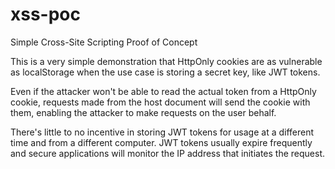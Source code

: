 # xss-poc
Simple Cross-Site Scripting Proof of Concept

This is a very simple demonstration that HttpOnly cookies are as vulnerable as localStorage when the use case is storing a secret key, like JWT tokens.

Even if the attacker won't be able to read the actual token from a HttpOnly cookie, requests made from the host document will send the cookie with them, enabling the attacker to make requests on the user behalf.

There's little to no incentive in storing JWT tokens for usage at a different time and from a different computer. JWT tokens usually expire frequently and secure applications will monitor the IP address that initiates the request.